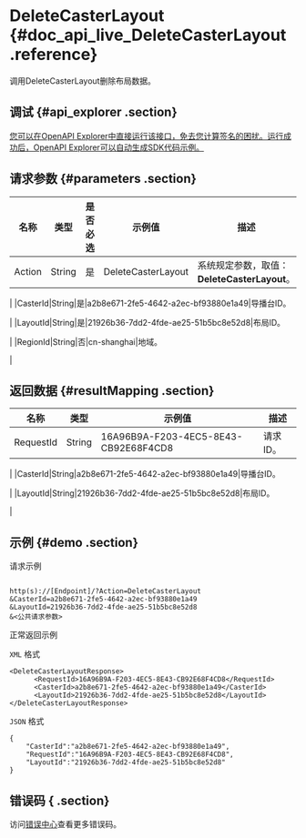 # DeleteCasterLayout {#doc_api_live_DeleteCasterLayout .reference}

调用DeleteCasterLayout删除布局数据。

## 调试 {#api_explorer .section}

[您可以在OpenAPI Explorer中直接运行该接口，免去您计算签名的困扰。运行成功后，OpenAPI Explorer可以自动生成SDK代码示例。](https://api.aliyun.com/#product=live&api=DeleteCasterLayout&type=RPC&version=2016-11-01)

## 请求参数 {#parameters .section}

|名称|类型|是否必选|示例值|描述|
|--|--|----|---|--|
|Action|String|是|DeleteCasterLayout|系统规定参数，取值：**DeleteCasterLayout**。

 |
|CasterId|String|是|a2b8e671-2fe5-4642-a2ec-bf93880e1a49|导播台ID。

 |
|LayoutId|String|是|21926b36-7dd2-4fde-ae25-51b5bc8e52d8|布局ID。

 |
|RegionId|String|否|cn-shanghai|地域。

 |

## 返回数据 {#resultMapping .section}

|名称|类型|示例值|描述|
|--|--|---|--|
|RequestId|String|16A96B9A-F203-4EC5-8E43-CB92E68F4CD8|请求ID。

 |
|CasterId|String|a2b8e671-2fe5-4642-a2ec-bf93880e1a49|导播台ID。

 |
|LayoutId|String|21926b36-7dd2-4fde-ae25-51b5bc8e52d8|布局ID。

 |

## 示例 {#demo .section}

请求示例

``` {#request_demo}

http(s)://[Endpoint]/?Action=DeleteCasterLayout
&CasterId=a2b8e671-2fe5-4642-a2ec-bf93880e1a49
&LayoutId=21926b36-7dd2-4fde-ae25-51b5bc8e52d8
&<公共请求参数>

```

正常返回示例

`XML` 格式

``` {#xml_return_success_demo}
<DeleteCasterLayoutResponse>
	  <RequestId>16A96B9A-F203-4EC5-8E43-CB92E68F4CD8</RequestId>
	  <CasterId>a2b8e671-2fe5-4642-a2ec-bf93880e1a49</CasterId>
	  <LayoutId>21926b36-7dd2-4fde-ae25-51b5bc8e52d8</LayoutId>
</DeleteCasterLayoutResponse>
```

`JSON` 格式

``` {#json_return_success_demo}
{
	"CasterId":"a2b8e671-2fe5-4642-a2ec-bf93880e1a49",
	"RequestId":"16A96B9A-F203-4EC5-8E43-CB92E68F4CD8",
	"LayoutId":"21926b36-7dd2-4fde-ae25-51b5bc8e52d8"
}
```

## 错误码 { .section}

访问[错误中心](https://error-center.aliyun.com/status/product/live)查看更多错误码。

